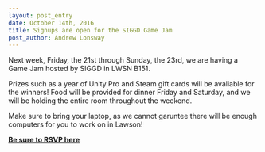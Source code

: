 ```yaml
---
layout: post_entry
date: October 14th, 2016
title: Signups are open for the SIGGD Game Jam
post_author: Andrew Lonsway
---
```



Next week, Friday, the 21st through Sunday, the 23rd, we are having a Game Jam hosted by SIGGD in LWSN B151.

Prizes such as a year of Unity Pro and Steam gift cards will be avaliable for the winners! Food will be provided for dinner Friday and Saturday, and we will be holding the entire room throughout the weekend.

Make sure to bring your laptop, as we cannot garuntee there will be enough computers for you to work on in Lawson!

**[Be sure to RSVP here](https://goo.gl/forms/WoVUNK9ryqSny01j1)**

